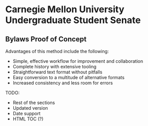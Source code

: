 Carnegie Mellon University Undergraduate Student Senate
=======================================================

Bylaws Proof of Concept
-----------------------

Advantages of this method include the following:

- Simple, effective workflow for improvement and collaboration
- Complete history with extensive tooling
- Straightforward text format without pitfalls
- Easy conversion to a multitude of alternative formats
- Increased consistency and less room for errors

TODO:

- Rest of the sections
- Updated version
- Date support
- HTML TOC (?)